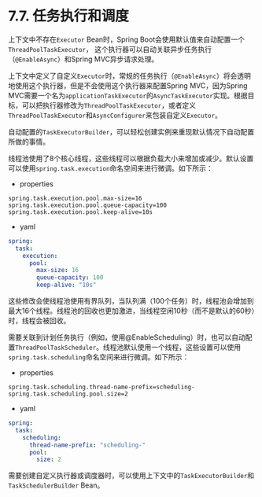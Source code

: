 # 7.7. 任务执行和调度

上下文中不存在`Executor` Bean时，Spring Boot会使用默认值来自动配置一个`ThreadPoolTaskExecutor`，
这个执行器可以自动关联异步任务执行（`@EnableAsync`）和Spring MVC异步请求处理。

<univ-note type="tip">

上下文中定义了自定义`Executor`时，常规的任务执行（`@EnableAsync`）将会透明地使用这个执行器，但是不会使用这个执行器来配置Spring MVC，因为Spring MVC需要一个名为`applicationTaskExecutor`的`AsyncTaskExecutor`实现。根据目标，可以把执行器修改为`ThreadPoolTaskExecutor`，或者定义`ThreadPoolTaskExecutor`和`AsyncConfigurer`来包装自定义`Executor`。

自动配置的`TaskExecutorBuilder`，可以轻松创建实例来重现默认情况下自动配置所做的事情。

</univ-note>

线程池使用了8个核心线程，这些线程可以根据负载大小来增加或减少。默认设置可以使用`spring.task.execution`命名空间来进行微调。如下所示：

+ properties

```properties
spring.task.execution.pool.max-size=16
spring.task.execution.pool.queue-capacity=100
spring.task.execution.pool.keep-alive=10s
```

+ yaml

```yaml
spring:
  task:
    execution:
      pool:
        max-size: 16
        queue-capacity: 100
        keep-alive: "10s"
```

这些修改会使线程池使用有界队列，当队列满（100个任务）时，线程池会增加到最大16个线程。线程池的回收也更加激进，当线程空闲10秒（而不是默认的60秒）时，线程会被回收。

需要关联到计划任务执行（例如，使用@EnableScheduling）时，也可以自动配置`ThreadPoolTaskScheduler`。线程池默认使用一个线程，这些设置可以使用`spring.task.scheduling`命名空间来进行微调。如下所示：

+ properties

```properties
spring.task.scheduling.thread-name-prefix=scheduling-
spring.task.scheduling.pool.size=2
```

+ yaml

```yaml
spring:
  task:
    scheduling:
      thread-name-prefix: "scheduling-"
      pool:
        size: 2
```

需要创建自定义执行器或调度器时，可以使用上下文中的`TaskExecutorBuilder`和`TaskSchedulerBuilder` Bean。
